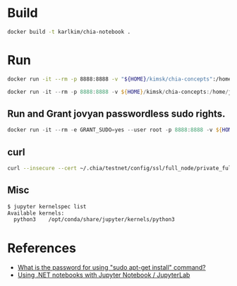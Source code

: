 # Build
```sh
docker build -t karlkim/chia-notebook .
```

# Run
```sh
docker run -it --rm -p 8888:8888 -v "${HOME}/kimsk/chia-concepts":/home/jovyan -v "${CHIA_ROOT}":/home/jovyan/.chia/testnet karlkim/chia-notebook
```

```PowerShell
docker run -it --rm -p 8888:8888 -v ${HOME}/kimsk/chia-concepts:/home/jovyan -v ${env:CHIA_ROOT}:/home/jovyan/.chia/testnet karlkim/chia-notebook
```

## Run and Grant jovyan passwordless sudo rights.
```PowerShell
docker run -it --rm -e GRANT_SUDO=yes --user root -p 8888:8888 -v ${HOME}/kimsk/chia-concepts:/home/jovyan -v ${env:CHIA_ROOT}:/home/jovyan/.chia/testnet karlkim/chia-notebook
```

## curl

```sh
curl --insecure --cert ~/.chia/testnet/config/ssl/full_node/private_full_node.crt --key ~/.chia/testnet/config/ssl/full_node/private_full_node.key -d '{}' -H "Content-Type: application/json" -X POST https://host.docker.internal:8555/get_network_info
```

## Misc
```sh
$ jupyter kernelspec list
Available kernels:
  python3    /opt/conda/share/jupyter/kernels/python3
```

# References
- [What is the password for using "sudo apt-get install" command?](https://github.com/jupyter/docker-stacks/issues/949)
- [Using .NET notebooks with Jupyter Notebook / JupyterLab](https://github.com/dotnet/interactive/blob/main/docs/NotebookswithJupyter.md#using-net-notebooks-with-jupyter-notebook--jupyterlab)